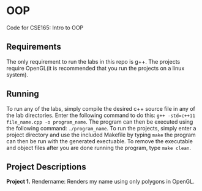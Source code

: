 # OOP
Code for CSE165: Intro to OOP

## Requirements

The only requirement to run the labs in this repo is g++. The projects require OpenGL(it is recommended that you run the projects on a linux system).

## Running

To run any of the labs, simply compile the desired c++ source file in any of the lab directories.
Enter the following command to do this: `g++ -std=c++11 file_name.cpp -o program_name`. The program
can then be executed using the following command: `./program_name`. To run the projects, simply enter a
project directory and use the included Makefile by typing `make` the program can then be run with the generated exectuable. 
To remove the executable and object files after you are done running the program, type `make clean`.

## Project Descriptions

**Project 1.** Rendername: Renders my name using only polygons in OpenGL.
